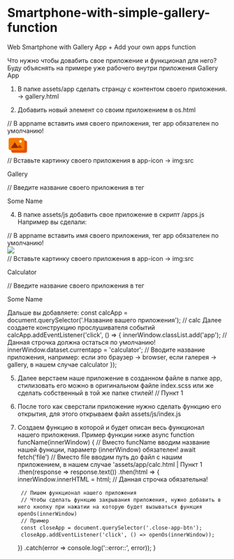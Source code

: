 # Smartphone-with-simple-gallery-function
Web Smartphone with Gallery App + Add your own apps function

Что нужно чтобы довабить свое приложение и функционал для него?
Буду объяснять на примере уже рабочего внутри приложения Gallery App
1. В папке assets/app сделать странцу с контентом своего приложения. -> gallery.html

3. Добавить новый элемент со своим приложением в os.html
  <div class="appname app"> // В appname вставить имя своего приложения, тег app обязателен по умолчанию!
    <div class="app-icon"><img src="assets/img/app icons/gallery-app-ico.png"></div> // Вставьте картинку своего приложения в app-icon -> img:src
    <div class="app-name"><p>Gallery</p></div> // Введите название своего приложения в тег <p>Some Name</p>
  </div>
  
4. В папке assets/js добавить свое приложение в скрипт /apps.js
Например вы сделали:
  <div class="calc app"> // В appname вставить имя своего приложения, тег app обязателен по умолчанию!
    <div class="app-icon"><img src="assets/img/app icons/calc.png"></div> // Вставьте картинку своего приложения в app-icon -> img:src
    <div class="app-name"><p>Calculator</p></div> // Введите название своего приложения в тег <p>Some Name</p>
  </div>
Дальше вы добавляете:
const calcApp = document.querySelector('.Название вашего приложения'); // calc
Далее создаете конструкцию прослушивателя событий
calcApp.addEventListener('click', () => {
    innerWindow.classList.add('app'); // Данная строчка должна остаться по умолчанию!
    innerWindow.dataset.currentapp = 'calculator'; // Вводите название приложения, например: если это браузер -> browser, если галерея -> gallery, в нашем случае calculator
});

5. Далее верстаем наше приложение в созданном файле в папке app, стилизовать его можно в оригинальном файле index.scss или же сделать собственный в той же папке стилей! // Пункт 1
6. После того как сверстали приложение нужно сделать функцию его открытия, для этого открываем файл assets/js/index.js

7. Создаем функцию в которой и будет описан весь функционал нашего приложения. Пример функции ниже
async function funcName(innerWindow) { // Вместо funcName вводим название нашей функции, параметр (innerWindow) обязателен!
    await fetch('file') // Вместо file вводим путь до файл с нашим приложением, в нашем случае 'assets/app/calc.html | Пункт 1
   .then(response => response.text())
   .then(html => {
        innerWindow.innerHTML = html; // Данная строчка обязательна!

        // Пишем функционал нашего приложения
        // Чтобы сделать функцию закрывания приложения, нужно добавить в него кнопку при нажатии на которую будет вызываться функция openOs(innerWindow)
        // Пример
        const closeApp = document.querySelector('.close-app-btn');
        closeApp.addEventListener('click', () => openOs(innerWindow));
    })
   .catch(error => console.log('::error::', error));
}
